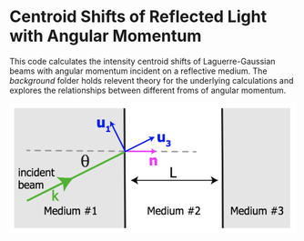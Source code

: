 # Centroid Shifts of Reflected Light with Angular Momentum

This code calculates the intensity centroid shifts of Laguerre-Gaussian beams
with angular momentum incident on a reflective medium. The *background* folder
holds relevent theory for the underlying calculations and explores the
relationships between different froms of angular momentum.

![](docs/fig.png)
